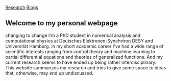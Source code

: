[Research](research.md) [Blogs](blog.md)
## Welcome to my personal webpage
   changing to change
I'm a PhD student in numerical analysis and computational physics at Deutsches Elektronen-Synchrtron DESY and Universität Hamburg. In my short academic career I've had a wide range of scientific interests ranging from control theory and machine learning to partial differential equations and theories of generalized functions. And my current research seems to have ended up being rather interdisciplinary. This website summarizes my research and tries to give some space to ideas that, otherwise, may end up undiscussed. 
